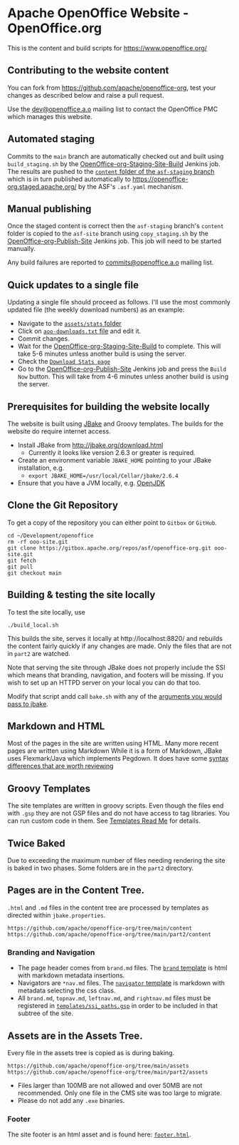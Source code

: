 # Apache OpenOffice Website - OpenOffice.org

This is the content and build scripts for https://www.openoffice.org/

## Contributing to the website content

You can fork from https://github.com/apache/openoffice-org, test your changes as described below
and raise a pull request.

Use the [dev@openoffice.a.o](https://lists.apache.org/list.html?dev@openoffice.apache.org) mailing list to contact
the OpenOffice PMC which manages this website.

## Automated staging

Commits to the `main` branch are automatically checked out and built using `build_staging.sh` by the 
[OpenOffice-org-Staging-Site-Build](https://ci-builds.apache.org/job/OpenOffice/job/OpenOffice-org-Staging-Site-Build/)
Jenkins job. The results are pushed to the [`content` folder of the `asf-staging` branch](https://github.com/apache/openoffice-org/tree/asf-staging/content)
which is in turn published automatically to https://openoffice-org.staged.apache.org/ by the ASF's `.asf.yaml` mechanism.

## Manual publishing

Once the staged content is correct then the `asf-staging` branch's `content` folder is copied to the `asf-site` branch
using `copy_staging.sh` by the [OpenOffice-org-Publish-Site](https://ci-builds.apache.org/job/OpenOffice/job/OpenOffice-org-Publish-Site/)
Jenkins job. This job will need to be started manually.

Any build failures are reported to [commits@openoffice.a.o](https://lists.apache.org/list.html?commits@openoffice.apache.org)
mailing list. 

## Quick updates to a single file

Updating a single file should proceed as follows. I'll use the most commonly updated file (the weekly download numbers) as an example:

- Navigate to the [`assets/stats` folder](https://github.com/apache/openoffice-org/tree/main/assets/stats)
- Click on [`aoo-downloads.txt` file](https://github.com/apache/openoffice-org/blob/main/assets/stats/aoo-downloads.txt) and edit it.
- Commit changes.
- Wait for the [OpenOffice-org-Staging-Site-Build](https://ci-builds.apache.org/job/OpenOffice/job/OpenOffice-org-Staging-Site-Build/) to complete. This will take 5-6 minutes unless another build is using the server.
- Check the [`Download Stats page`](https://openoffice-org.staged.apache.org/stats/downloads.html)
- Go to the [OpenOffice-org-Publish-Site](https://ci-builds.apache.org/job/OpenOffice/job/OpenOffice-org-Publish-Site/) Jenkins job and press the `Build Now` button. This will take from 4-6 minutes unless another build is using the server.

## Prerequisites for building the website locally

The website is built using [JBake](https://jbake.org/) and Groovy templates.
The builds for the website do require internet access.

- Install JBake from http://jbake.org/download.html
  - Currently it looks like version 2.6.3 or greater is required.
- Create an environment variable `JBAKE_HOME` pointing to your JBake installation, e.g.
  - `export JBAKE_HOME=/usr/local/Cellar/jbake/2.6.4`
- Ensure that you have a JVM locally, e.g. [OpenJDK](http://openjdk.java.net/install/)

## Clone the Git Repository

To get a copy of the repository you can either point to `Gitbox` or `GitHub`.

```
cd ~/Development/openoffice
rm -rf ooo-site.git
git clone https://gitbox.apache.org/repos/asf/openoffice-org.git ooo-site.git
git fetch
git pull
git checkout main
```

## Building & testing the site locally

To test the site locally, use 

    ./build_local.sh
    
This builds the site, serves it locally at  http://localhost:8820/ and rebuilds the content fairly
quickly if any changes are made. Only the files that are not in `part2` are watched.

Note that serving the site through JBake does not properly include the SSI which means that branding, navigation, and footers will be missing. If you wish to set up an HTTPD server on your local you can do that too.

Modify that script andd call `bake.sh`  with any of the [arguments you would pass to jbake](https://jbake.org/docs/2.6.4/#bake_command).

## Markdown and HTML

Most of the pages in the site are written using HTML. Many more recent pages are written using Markdown
While it is a form of Markdown, JBake uses Flexmark/Java which implements Pegdown. It does have some [syntax differences that are worth reviewing](https://github.com/sirthias/pegdown/)

## Groovy Templates

The site templates are written in groovy scripts.
Even though the files end with `.gsp` they are not GSP files and do not have access to tag libraries.
You can run custom code in them. See [Templates Read Me](templates/README.md) for details.

## Twice Baked

Due to exceeding the maximum number of files needing rendering the site is baked in two phases. Some folders are in the `part2` directory.

## Pages are in the Content Tree.

`.html` and `.md` files in the content tree are processed by templates as directed within `jbake.properties`.

    https://github.com/apache/openoffice-org/tree/main/content
    https://github.com/apache/openoffice-org/tree/main/part2/content

### Branding and Navigation

- The page header comes from `brand.md` files. The [`brand` template](https://github.com/apache/openoffice-org/blob/main/templates/brand.gsp) is html with markdown metadata insertions.
- Navigators are `*nav.md` files. The [`navigator` template](https://github.com/apache/openoffice-org/blob/main/templates/navigator.gsp) is markdown with metadata selecting the css class.
- All `brand.md`, `topnav.md`, `leftnav.md`, and `rightnav.md` files must be registered in
[`templates/ssi_paths.gsp`](https://github.com/apache/openoffice-org/blob/main/templates/ssi_paths.gsp) in order to be included in that subtree of the site.

## Assets are in the Assets Tree.

Every file in the assets tree is copied as is during baking.

    https://github.com/apache/openoffice-org/tree/main/assets
    https://github.com/apache/openoffice-org/tree/main/part2/assets

* Files larger than 100MB are not allowed and over 50MB are not recommended. Only one file in the CMS site was too large to migrate.
* Please do not add any `.exe` binaries.

### Footer

The site footer is an html asset and is found here: [`footer.html`](https://github.com/apache/openoffice-org/blob/main/assets/footer.html).


